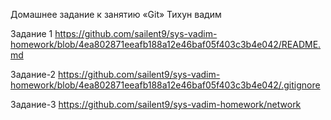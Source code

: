 Домашнее задание к занятию «Git» Тихун вадим 

Задание 1 
https://github.com/sailent9/sys-vadim-homework/blob/4ea802871eeafb188a12e46baf05f403c3b4e042/README.md


Задание-2 
https://github.com/sailent9/sys-vadim-homework/blob/4ea802871eeafb188a12e46baf05f403c3b4e042/.gitignore


Задание-3 
https://github.com/sailent9/sys-vadim-homework/network





